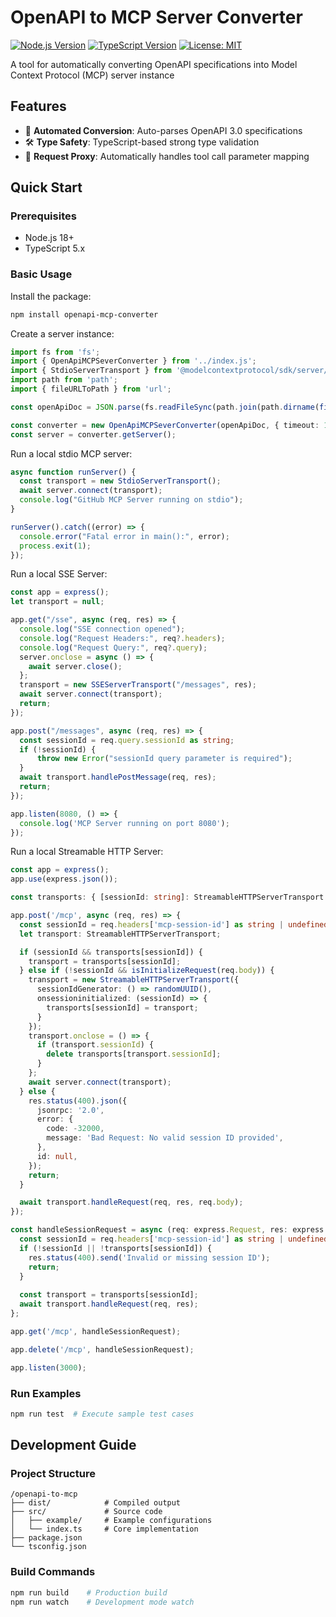 # OpenAPI to MCP Server Converter

[![Node.js Version](https://img.shields.io/badge/node-%3E%3D18.x-brightgreen)](https://nodejs.org/)
[![TypeScript Version](https://img.shields.io/badge/typescript-5.x-blue)](https://www.typescriptlang.org/)
[![License: MIT](https://img.shields.io/badge/License-MIT-yellow.svg)](https://opensource.org/licenses/MIT)

A tool for automatically converting OpenAPI specifications into Model Context Protocol (MCP) server instance

## Features

- 🚀 **Automated Conversion**: Auto-parses OpenAPI 3.0 specifications
- 🛠 **Type Safety**: TypeScript-based strong type validation
- 🔄 **Request Proxy**: Automatically handles tool call parameter mapping

## Quick Start

### Prerequisites

- Node.js 18+
- TypeScript 5.x

### Basic Usage

Install the package:

```bash
npm install openapi-mcp-converter
```

Create a server instance:

```typescript
import fs from 'fs';
import { OpenApiMCPSeverConverter } from '../index.js';
import { StdioServerTransport } from '@modelcontextprotocol/sdk/server/stdio.js';
import path from 'path';
import { fileURLToPath } from 'url';

const openApiDoc = JSON.parse(fs.readFileSync(path.join(path.dirname(fileURLToPath(import.meta.url)), 'openapi.json'), 'utf8'));

const converter = new OpenApiMCPSeverConverter(openApiDoc, { timeout: 100000, security: { apiKey: 'my-api-key' } });
const server = converter.getServer();
```

Run a local stdio MCP server:

```typescript
async function runServer() {
  const transport = new StdioServerTransport();
  await server.connect(transport);
  console.log("GitHub MCP Server running on stdio");
}

runServer().catch((error) => {
  console.error("Fatal error in main():", error);
  process.exit(1);
});
```

Run a local SSE Server:

```typescript
const app = express();
let transport = null;

app.get("/sse", async (req, res) => {
  console.log("SSE connection opened");
  console.log("Request Headers:", req?.headers);
  console.log("Request Query:", req?.query);
  server.onclose = async () => {
    await server.close();
  };
  transport = new SSEServerTransport("/messages", res);
  await server.connect(transport);
  return;
});

app.post("/messages", async (req, res) => {
  const sessionId = req.query.sessionId as string;
  if (!sessionId) {
      throw new Error("sessionId query parameter is required");
  }
  await transport.handlePostMessage(req, res);
  return;
});

app.listen(8080, () => {
  console.log('MCP Server running on port 8080');
});
```

Run a local Streamable HTTP Server:

```typescript
const app = express();
app.use(express.json());

const transports: { [sessionId: string]: StreamableHTTPServerTransport } = {};

app.post('/mcp', async (req, res) => {
  const sessionId = req.headers['mcp-session-id'] as string | undefined;
  let transport: StreamableHTTPServerTransport;

  if (sessionId && transports[sessionId]) {
    transport = transports[sessionId];
  } else if (!sessionId && isInitializeRequest(req.body)) {
    transport = new StreamableHTTPServerTransport({
      sessionIdGenerator: () => randomUUID(),
      onsessioninitialized: (sessionId) => {
        transports[sessionId] = transport;
      }
    });
    transport.onclose = () => {
      if (transport.sessionId) {
        delete transports[transport.sessionId];
      }
    };
    await server.connect(transport);
  } else {
    res.status(400).json({
      jsonrpc: '2.0',
      error: {
        code: -32000,
        message: 'Bad Request: No valid session ID provided',
      },
      id: null,
    });
    return;
  }

  await transport.handleRequest(req, res, req.body);
});

const handleSessionRequest = async (req: express.Request, res: express.Response) => {
  const sessionId = req.headers['mcp-session-id'] as string | undefined;
  if (!sessionId || !transports[sessionId]) {
    res.status(400).send('Invalid or missing session ID');
    return;
  }
  
  const transport = transports[sessionId];
  await transport.handleRequest(req, res);
};

app.get('/mcp', handleSessionRequest);

app.delete('/mcp', handleSessionRequest);

app.listen(3000);
```

### Run Examples

```bash
npm run test  # Execute sample test cases
```

## Development Guide

### Project Structure

```
/openapi-to-mcp
├── dist/            # Compiled output
├── src/             # Source code
│   ├── example/     # Example configurations
│   └── index.ts     # Core implementation
├── package.json
└── tsconfig.json
```

### Build Commands

```bash
npm run build    # Production build
npm run watch    # Development mode watch
```
